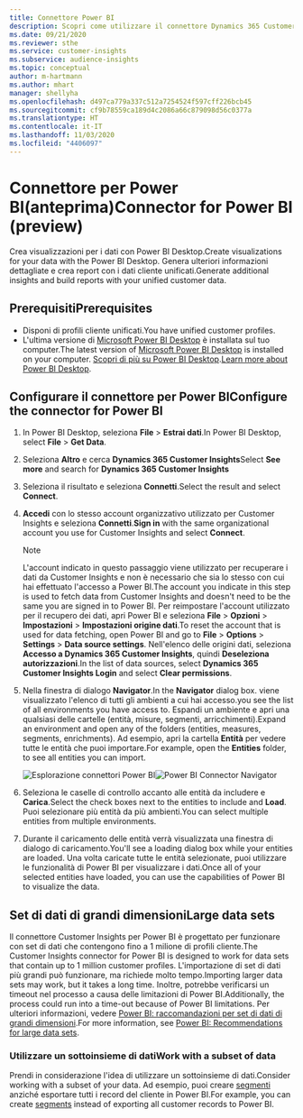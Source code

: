 ```yaml
---
title: Connettore Power BI
description: Scopri come utilizzare il connettore Dynamics 365 Customer Insights in Power BI.
ms.date: 09/21/2020
ms.reviewer: sthe
ms.service: customer-insights
ms.subservice: audience-insights
ms.topic: conceptual
author: m-hartmann
ms.author: mhart
manager: shellyha
ms.openlocfilehash: d497ca779a337c512a7254524f597cff226bcb45
ms.sourcegitcommit: cf9b78559ca189d4c2086a66c879098d56c0377a
ms.translationtype: HT
ms.contentlocale: it-IT
ms.lasthandoff: 11/03/2020
ms.locfileid: "4406097"
---
```

# <a name="connector-for-power-bi-preview"></a><span data-ttu-id="30f22-103">Connettore per Power BI(anteprima)</span><span class="sxs-lookup"><span data-stu-id="30f22-103">Connector for Power BI (preview)</span></span>

<span data-ttu-id="30f22-104">Crea visualizzazioni per i dati con Power BI Desktop.</span><span class="sxs-lookup"><span data-stu-id="30f22-104">Create visualizations for your data with the Power BI Desktop.</span></span> <span data-ttu-id="30f22-105">Genera ulteriori informazioni dettagliate e crea report con i dati cliente unificati.</span><span class="sxs-lookup"><span data-stu-id="30f22-105">Generate additional insights and build reports with your unified customer data.</span></span>

## <a name="prerequisites"></a><span data-ttu-id="30f22-106">Prerequisiti</span><span class="sxs-lookup"><span data-stu-id="30f22-106">Prerequisites</span></span>

- <span data-ttu-id="30f22-107">Disponi di profili cliente unificati.</span><span class="sxs-lookup"><span data-stu-id="30f22-107">You have unified customer profiles.</span></span>
- <span data-ttu-id="30f22-108">L'ultima versione di [Microsoft Power BI Desktop](https://powerbi.microsoft.com/desktop/) è installata sul tuo computer.</span><span class="sxs-lookup"><span data-stu-id="30f22-108">The latest version of [Microsoft Power BI Desktop](https://powerbi.microsoft.com/desktop/) is installed on your computer.</span></span> <span data-ttu-id="30f22-109">[Scopri di più su Power BI Desktop](https://docs.microsoft.com/power-bi/desktop-what-is-desktop).</span><span class="sxs-lookup"><span data-stu-id="30f22-109">[Learn more about Power BI Desktop](https://docs.microsoft.com/power-bi/desktop-what-is-desktop).</span></span>

## <a name="configure-the-connector-for-power-bi"></a><span data-ttu-id="30f22-110">Configurare il connettore per Power BI</span><span class="sxs-lookup"><span data-stu-id="30f22-110">Configure the connector for Power BI</span></span>

1. <span data-ttu-id="30f22-111">In Power BI Desktop, seleziona **File** > **Estrai dati**.</span><span class="sxs-lookup"><span data-stu-id="30f22-111">In Power BI Desktop, select **File** > **Get Data**.</span></span>

1. <span data-ttu-id="30f22-112">Seleziona **Altro** e cerca **Dynamics 365 Customer Insights**</span><span class="sxs-lookup"><span data-stu-id="30f22-112">Select **See more** and search for **Dynamics 365 Customer Insights**</span></span>

1. <span data-ttu-id="30f22-113">Seleziona il risultato e seleziona **Connetti**.</span><span class="sxs-lookup"><span data-stu-id="30f22-113">Select the result and select **Connect**.</span></span>

1. <span data-ttu-id="30f22-114">**Accedi** con lo stesso account organizzativo utilizzato per Customer Insights e seleziona **Connetti**.</span><span class="sxs-lookup"><span data-stu-id="30f22-114">**Sign in** with the same organizational account you use for Customer Insights and select **Connect**.</span></span>
   > [!NOTE]
   > <span data-ttu-id="30f22-115">L'account indicato in questo passaggio viene utilizzato per recuperare i dati da Customer Insights e non è necessario che sia lo stesso con cui hai effettuato l'accesso a Power BI.</span><span class="sxs-lookup"><span data-stu-id="30f22-115">The account you indicate in this step is used to fetch data from Customer Insights and doesn't need to be the same you are signed in to Power BI.</span></span> <span data-ttu-id="30f22-116">Per reimpostare l'account utilizzato per il recupero dei dati, apri Power BI e seleziona **File** > **Opzioni** > **Impostazioni** > **Impostazioni origine dati**.</span><span class="sxs-lookup"><span data-stu-id="30f22-116">To reset the account that is used for data fetching, open Power BI and go to **File** > **Options** > **Settings** > **Data source settings**.</span></span> <span data-ttu-id="30f22-117">Nell'elenco delle origini dati, seleziona **Accesso a Dynamics 365 Customer Insights**, quindi **Deseleziona autorizzazioni**.</span><span class="sxs-lookup"><span data-stu-id="30f22-117">In the list of data sources, select **Dynamics 365 Customer Insights Login** and select **Clear permissions**.</span></span>  

1. <span data-ttu-id="30f22-118">Nella finestra di dialogo **Navigator**.</span><span class="sxs-lookup"><span data-stu-id="30f22-118">In the **Navigator** dialog box.</span></span> <span data-ttu-id="30f22-119">viene visualizzato l'elenco di tutti gli ambienti a cui hai accesso.</span><span class="sxs-lookup"><span data-stu-id="30f22-119">you see the list of all environments you have access to.</span></span> <span data-ttu-id="30f22-120">Espandi un ambiente e apri una qualsiasi delle cartelle (entità, misure, segmenti, arricchimenti).</span><span class="sxs-lookup"><span data-stu-id="30f22-120">Expand an environment and open any of the folders (entities, measures, segments, enrichments).</span></span> <span data-ttu-id="30f22-121">Ad esempio, apri la cartella **Entità** per vedere tutte le entità che puoi importare.</span><span class="sxs-lookup"><span data-stu-id="30f22-121">For example, open the **Entities** folder, to see all entities you can import.</span></span>

   <span data-ttu-id="30f22-122">![Esplorazione connettori Power BI](media/power-bi-navigator.png "Esplorazione connettori Power BI")</span><span class="sxs-lookup"><span data-stu-id="30f22-122">![Power BI Connector Navigator](media/power-bi-navigator.png "Power BI Connector Navigator")</span></span>

1. <span data-ttu-id="30f22-123">Seleziona le caselle di controllo accanto alle entità da includere e **Carica**.</span><span class="sxs-lookup"><span data-stu-id="30f22-123">Select the check boxes next to the entities to include and **Load**.</span></span> <span data-ttu-id="30f22-124">Puoi selezionare più entità da più ambienti.</span><span class="sxs-lookup"><span data-stu-id="30f22-124">You can select multiple entities from multiple environments.</span></span>

1. <span data-ttu-id="30f22-125">Durante il caricamento delle entità verrà visualizzata una finestra di dialogo di caricamento.</span><span class="sxs-lookup"><span data-stu-id="30f22-125">You'll see a loading dialog box while your entities are loaded.</span></span> <span data-ttu-id="30f22-126">Una volta caricate tutte le entità selezionate, puoi utilizzare le funzionalità di Power BI per visualizzare i dati.</span><span class="sxs-lookup"><span data-stu-id="30f22-126">Once all of your selected entities have loaded, you can use the capabilities of Power BI to visualize the data.</span></span>

## <a name="large-data-sets"></a><span data-ttu-id="30f22-127">Set di dati di grandi dimensioni</span><span class="sxs-lookup"><span data-stu-id="30f22-127">Large data sets</span></span>

<span data-ttu-id="30f22-128">Il connettore Customer Insights per Power BI è progettato per funzionare con set di dati che contengono fino a 1 milione di profili cliente.</span><span class="sxs-lookup"><span data-stu-id="30f22-128">The Customer Insights connector for Power BI is designed to work for data sets that contain up to 1 million customer profiles.</span></span> <span data-ttu-id="30f22-129">L'importazione di set di dati più grandi può funzionare, ma richiede molto tempo.</span><span class="sxs-lookup"><span data-stu-id="30f22-129">Importing larger data sets may work, but it takes a long time.</span></span> <span data-ttu-id="30f22-130">Inoltre, potrebbe verificarsi un timeout nel processo a causa delle limitazioni di Power BI.</span><span class="sxs-lookup"><span data-stu-id="30f22-130">Additionally, the process could run into a time-out because of Power BI limitations.</span></span> <span data-ttu-id="30f22-131">Per ulteriori informazioni, vedere [Power BI: raccomandazioni per set di dati di grandi dimensioni](https://docs.microsoft.com/power-bi/admin/service-premium-what-is#large-datasets).</span><span class="sxs-lookup"><span data-stu-id="30f22-131">For more information, see [Power BI: Recommendations for large data sets](https://docs.microsoft.com/power-bi/admin/service-premium-what-is#large-datasets).</span></span> 

### <a name="work-with-a-subset-of-data"></a><span data-ttu-id="30f22-132">Utilizzare un sottoinsieme di dati</span><span class="sxs-lookup"><span data-stu-id="30f22-132">Work with a subset of data</span></span>

<span data-ttu-id="30f22-133">Prendi in considerazione l'idea di utilizzare un sottoinsieme di dati.</span><span class="sxs-lookup"><span data-stu-id="30f22-133">Consider working with a subset of your data.</span></span> <span data-ttu-id="30f22-134">Ad esempio, puoi creare [segmenti](segments.md) anziché esportare tutti i record del cliente in Power BI.</span><span class="sxs-lookup"><span data-stu-id="30f22-134">For example, you can create [segments](segments.md) instead of exporting all customer records to Power BI.</span></span>
